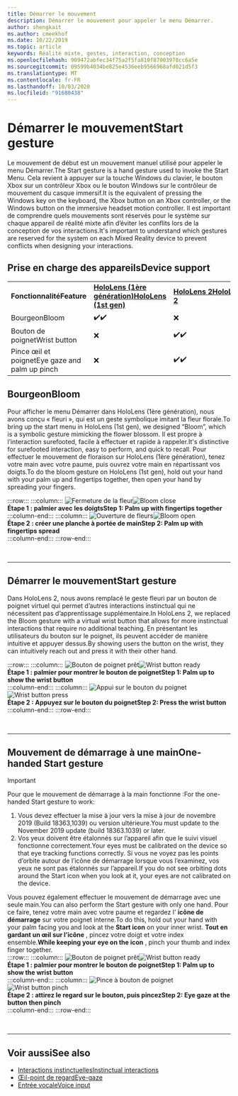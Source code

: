 ```yaml
---
title: Démarrer le mouvement
description: Démarrer le mouvement pour appeler le menu Démarrer.
author: shengkait
ms.author: cmeekhof
ms.date: 10/22/2019
ms.topic: article
keywords: Réalité mixte, gestes, interaction, conception
ms.openlocfilehash: 909472abfec34f75a2f5fa810f87003978cc6a5e
ms.sourcegitcommit: 09599b4034be825e4536eeb9566968afd021d5f3
ms.translationtype: MT
ms.contentlocale: fr-FR
ms.lasthandoff: 10/03/2020
ms.locfileid: "91680438"
---
```

# <a name="start-gesture"></a><span data-ttu-id="726d7-104">Démarrer le mouvement</span><span class="sxs-lookup"><span data-stu-id="726d7-104">Start gesture</span></span>

<span data-ttu-id="726d7-105">Le mouvement de début est un mouvement manuel utilisé pour appeler le menu Démarrer.</span><span class="sxs-lookup"><span data-stu-id="726d7-105">The Start gesture is a hand gesture used to invoke the Start Menu.</span></span> <span data-ttu-id="726d7-106">Cela revient à appuyer sur la touche Windows du clavier, le bouton Xbox sur un contrôleur Xbox ou le bouton Windows sur le contrôleur de mouvement du casque immersif.</span><span class="sxs-lookup"><span data-stu-id="726d7-106">It is the equivalent of pressing the Windows key on the keyboard, the Xbox button on an Xbox controller, or the Windows button on the immersive headset motion controller.</span></span> <span data-ttu-id="726d7-107">Il est important de comprendre quels mouvements sont réservés pour le système sur chaque appareil de réalité mixte afin d’éviter les conflits lors de la conception de vos interactions.</span><span class="sxs-lookup"><span data-stu-id="726d7-107">It's important to understand which gestures are reserved for the system on each Mixed Reality device to prevent conflicts when designing your interactions.</span></span>

## <a name="device-support"></a><span data-ttu-id="726d7-108">Prise en charge des appareils</span><span class="sxs-lookup"><span data-stu-id="726d7-108">Device support</span></span>

<table>
    <colgroup>
    <col width="25%" />
    <col width="25%" />
    <col width="25%" />
    <col width="25%" />
    </colgroup>
    <tr>
        <td><span data-ttu-id="726d7-109"><strong>Fonctionnalité</strong></span><span class="sxs-lookup"><span data-stu-id="726d7-109"><strong>Feature</strong></span></span></td>
        <td><span data-ttu-id="726d7-110"><a href="../hololens-hardware-details.md"><strong>HoloLens (1ère génération)</strong></a></span><span class="sxs-lookup"><span data-stu-id="726d7-110"><a href="../hololens-hardware-details.md"><strong>HoloLens (1st gen)</strong></a></span></span></td>
        <td><span data-ttu-id="726d7-111"><a href="https://docs.microsoft.com/hololens/hololens2-hardware"><strong>HoloLens 2</strong></span><span class="sxs-lookup"><span data-stu-id="726d7-111"><a href="https://docs.microsoft.com/hololens/hololens2-hardware"><strong>HoloLens 2</strong></span></span></td>
        <td><span data-ttu-id="726d7-112"><a href="../discover/immersive-headset-hardware-details.md"><strong>Casques immersifs</strong></a></span><span class="sxs-lookup"><span data-stu-id="726d7-112"><a href="../discover/immersive-headset-hardware-details.md"><strong>Immersive headsets</strong></a></span></span></td>
    </tr>
     <tr>
        <td><span data-ttu-id="726d7-113">Bourgeon</span><span class="sxs-lookup"><span data-stu-id="726d7-113">Bloom</span></span></td>
        <td><span data-ttu-id="726d7-114">✔️</span><span class="sxs-lookup"><span data-stu-id="726d7-114">✔️</span></span></td>
        <td>❌</td>
        <td>❌</td>
    </tr>
     <tr>
        <td><span data-ttu-id="726d7-115">Bouton de poignet</span><span class="sxs-lookup"><span data-stu-id="726d7-115">Wrist button</span></span></td>
        <td>❌</td>
        <td><span data-ttu-id="726d7-116">✔️</span><span class="sxs-lookup"><span data-stu-id="726d7-116">✔️</span></span></td>
        <td>❌</td>
    </tr>
    <tr>
        <td><span data-ttu-id="726d7-117">Pince œil et poignet</span><span class="sxs-lookup"><span data-stu-id="726d7-117">Eye gaze and palm up pinch</span></span></td>
        <td>❌</td>
        <td><span data-ttu-id="726d7-118">✔️</span><span class="sxs-lookup"><span data-stu-id="726d7-118">✔️</span></span></td>
        <td>❌</td>
    </tr>
</table>

## <a name="bloom"></a><span data-ttu-id="726d7-119">Bourgeon</span><span class="sxs-lookup"><span data-stu-id="726d7-119">Bloom</span></span>
<span data-ttu-id="726d7-120">Pour afficher le menu Démarrer dans HoloLens (1ère génération), nous avons conçu « fleuri », qui est un geste symbolique imitant la fleur florale.</span><span class="sxs-lookup"><span data-stu-id="726d7-120">To bring up the start menu in HoloLens (1st gen), we designed “Bloom”, which is a symbolic gesture mimicking the flower blossom.</span></span> <span data-ttu-id="726d7-121">Il est propre à l’interaction surefooted, facile à effectuer et rapide à rappeler.</span><span class="sxs-lookup"><span data-stu-id="726d7-121">It's distinctive for surefooted interaction, easy to perform, and quick to recall.</span></span> <span data-ttu-id="726d7-122">Pour effectuer le mouvement de floraison sur HoloLens (1ère génération), tenez votre main avec votre paume, puis ouvrez votre main en répartissant vos doigts.</span><span class="sxs-lookup"><span data-stu-id="726d7-122">To do the bloom gesture on HoloLens (1st gen), hold out your hand with your palm up and fingertips together, then open your hand by spreading your fingers.</span></span>

:::row:::
    :::column:::
        <span data-ttu-id="726d7-123">![Fermeture de la fleur](images/bloom-close.png)</span><span class="sxs-lookup"><span data-stu-id="726d7-123">![Bloom close](images/bloom-close.png)</span></span><br>
        <span data-ttu-id="726d7-124">**Étape 1 : palmier avec les doigts**</span><span class="sxs-lookup"><span data-stu-id="726d7-124">**Step 1: Palm up with fingertips together**</span></span><br>
    :::column-end:::
    :::column:::
        <span data-ttu-id="726d7-125">![Ouverture de fleurs](images/bloom-open.png)</span><span class="sxs-lookup"><span data-stu-id="726d7-125">![Bloom open](images/bloom-open.png)</span></span><br>
        <span data-ttu-id="726d7-126">**Étape 2 : créer une planche à portée de main**</span><span class="sxs-lookup"><span data-stu-id="726d7-126">**Step 2: Palm up with fingertips spread**</span></span><br>
    :::column-end:::
:::row-end:::

<br>

---

## <a name="start-gesture"></a><span data-ttu-id="726d7-127">Démarrer le mouvement</span><span class="sxs-lookup"><span data-stu-id="726d7-127">Start gesture</span></span>
<span data-ttu-id="726d7-128">Dans HoloLens 2, nous avons remplacé le geste fleuri par un bouton de poignet virtuel qui permet d’autres interactions instinctual qui ne nécessitent pas d’apprentissage supplémentaire.</span><span class="sxs-lookup"><span data-stu-id="726d7-128">In HoloLens 2, we replaced the Bloom gesture with a virtual wrist button that allows for more instinctual interactions that require no additional teaching.</span></span> <span data-ttu-id="726d7-129">En présentant les utilisateurs du bouton sur le poignet, ils peuvent accéder de manière intuitive et appuyer dessus.</span><span class="sxs-lookup"><span data-stu-id="726d7-129">By showing users the button on the wrist, they can intuitively reach out and press it with their other hand.</span></span>

:::row:::
    :::column:::
        <span data-ttu-id="726d7-130">![Bouton de poignet prêt](images/wrist-button-ready.png)</span><span class="sxs-lookup"><span data-stu-id="726d7-130">![Wrist button ready](images/wrist-button-ready.png)</span></span><br>
        <span data-ttu-id="726d7-131">**Étape 1 : palmier pour montrer le bouton de poignet**</span><span class="sxs-lookup"><span data-stu-id="726d7-131">**Step 1: Palm up to show the wrist button**</span></span><br>
    :::column-end:::
    :::column:::
        <span data-ttu-id="726d7-132">![Appui sur le bouton du poignet](images/wrist-button-press.png)</span><span class="sxs-lookup"><span data-stu-id="726d7-132">![Wrist button press](images/wrist-button-press.png)</span></span><br>
        <span data-ttu-id="726d7-133">**Étape 2 : Appuyez sur le bouton du poignet**</span><span class="sxs-lookup"><span data-stu-id="726d7-133">**Step 2: Press the wrist button**</span></span><br>
    :::column-end:::
:::row-end:::

<br>

---


## <a name="one-handed-start-gesture"></a><span data-ttu-id="726d7-134">Mouvement de démarrage à une main</span><span class="sxs-lookup"><span data-stu-id="726d7-134">One-handed Start gesture</span></span>

> [!IMPORTANT]
> <span data-ttu-id="726d7-135">Pour que le mouvement de démarrage à la main fonctionne :</span><span class="sxs-lookup"><span data-stu-id="726d7-135">For the one-handed Start gesture to work:</span></span>
>
> 1. <span data-ttu-id="726d7-136">Vous devez effectuer la mise à jour vers la mise à jour de novembre 2019 (Build 18363,1039) ou version ultérieure.</span><span class="sxs-lookup"><span data-stu-id="726d7-136">You must update to the November 2019 update (build 18363.1039) or later.</span></span>
> 1. <span data-ttu-id="726d7-137">Vos yeux doivent être étalonnés sur l’appareil afin que le suivi visuel fonctionne correctement.</span><span class="sxs-lookup"><span data-stu-id="726d7-137">Your eyes must be calibrated on the device so that eye tracking functions correctly.</span></span> <span data-ttu-id="726d7-138">Si vous ne voyez pas les points d’orbite autour de l’icône de démarrage lorsque vous l’examinez, vos yeux ne sont pas étalonnés sur l’appareil.</span><span class="sxs-lookup"><span data-stu-id="726d7-138">If you do not see orbiting dots around the Start icon when you look at it, your eyes are not calibrated on the device.</span></span>

<span data-ttu-id="726d7-139">Vous pouvez également effectuer le mouvement de démarrage avec une seule main.</span><span class="sxs-lookup"><span data-stu-id="726d7-139">You can also perform the Start gesture with only one hand.</span></span> <span data-ttu-id="726d7-140">Pour ce faire, tenez votre main avec votre paume et regardez l' **icône de démarrage** sur votre poignet interne.</span><span class="sxs-lookup"><span data-stu-id="726d7-140">To do this, hold out your hand with your palm facing you and look at the **Start icon** on your inner wrist.</span></span> <span data-ttu-id="726d7-141">**Tout en gardant un œil sur l’icône** , pincez votre doigt et votre index ensemble.</span><span class="sxs-lookup"><span data-stu-id="726d7-141">**While keeping your eye on the icon** , pinch your thumb and index finger together.</span></span><br>
:::row:::
    :::column:::
        <span data-ttu-id="726d7-142">![Bouton de poignet prêt](images/wrist-button-ready.png)</span><span class="sxs-lookup"><span data-stu-id="726d7-142">![Wrist button ready](images/wrist-button-ready.png)</span></span><br>
        <span data-ttu-id="726d7-143">**Étape 1 : palmier pour montrer le bouton de poignet**</span><span class="sxs-lookup"><span data-stu-id="726d7-143">**Step 1: Palm up to show the wrist button**</span></span><br>
    :::column-end:::
    :::column:::
        <span data-ttu-id="726d7-144">![Pince à bouton de poignet](images/wrist-button-pinch.png)</span><span class="sxs-lookup"><span data-stu-id="726d7-144">![Wrist button pinch](images/wrist-button-pinch.png)</span></span><br>
        <span data-ttu-id="726d7-145">**Étape 2 : attirez le regard sur le bouton, puis pincez**</span><span class="sxs-lookup"><span data-stu-id="726d7-145">**Step 2: Eye gaze at the button then pinch**</span></span><br>
    :::column-end:::
:::row-end:::

<br>

---

## <a name="see-also"></a><span data-ttu-id="726d7-146">Voir aussi</span><span class="sxs-lookup"><span data-stu-id="726d7-146">See also</span></span>

* [<span data-ttu-id="726d7-147">Interactions instinctuelles</span><span class="sxs-lookup"><span data-stu-id="726d7-147">Instinctual interactions</span></span>](interaction-fundamentals.md)
* [<span data-ttu-id="726d7-148">Œil-point de regard</span><span class="sxs-lookup"><span data-stu-id="726d7-148">Eye-gaze</span></span>](eye-tracking.md)
* [<span data-ttu-id="726d7-149">Entrée vocale</span><span class="sxs-lookup"><span data-stu-id="726d7-149">Voice input</span></span>](voice-input.md)

